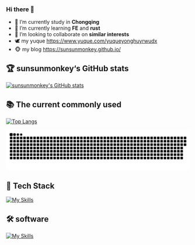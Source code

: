 ### Hi there 👋

- 🔭 I’m currently study in **Chongqing**
- 🌱 I’m currently learning **FE** and **rust**
- 👯 I’m looking to collaborate on **similar interests**
- 🕊️ my yuque https://www.yuque.com/yuqueyonghuyrwudx
- 🐵 my blog https://sunsunmonkey.github.io/

## 🏆 sunsunmonkey‘s GitHub stats

[![sunsunmonkey's GitHub stats](https://github-readme-stats.vercel.app/api?username=sunsunmonkey)](https://github.com/anuraghazra/github-readme-stats)

## 📚 The current commonly used

[![Top Langs](https://github-readme-stats.vercel.app/api/top-langs/?username=sunsunmonkey&layout=compact)](https://github.com/anuraghazra/github-readme-stats)

![commit snake](https://raw.githubusercontent.com/sunsunmonkey/sunsunmonkey/output/github-contribution-grid-snake.svg)

## 🚀 Tech Stack

[![My Skills](https://skillicons.dev/icons?i=html,css,js,less,tailwind,babel,typescript,nodejs,bun,express,react,nextjs,redux,vue,rust,java,python,git,md,mysql,webpack,rollupjs,vite,vitest,jest)](https://skillicons.dev)

## 🛠️ software

[![My Skills](https://skillicons.dev/icons?i=vscode,figma,codepen,postman,idea,pycharm,eclipse,github,githubactions,gitlab,npm,pnpm,yarn)](https://skillicons.dev)

<!--
**sunsunmonkey/sunsunmonkey** is a ✨ _special_ ✨ repository because its `README.md` (this file) appears on your GitHub profile.

Here are some ideas to get you started:

- 🔭 I’m currently study in Chongqing
- 🌱 I’m currently learning FE
- 👯 I’m looking to collaborate on coding
- 🤔 I’m looking for help with ...
- 💬 Ask me about ...
- 📫 How to reach me: ...
- 😄 Pronouns: ...
- ⚡ Fun fact: ...
-->
